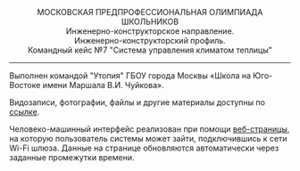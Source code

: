 <div align="center">МОСКОВСКАЯ ПРЕДПРОФЕССИОНАЛЬНАЯ ОЛИМПИАДА ШКОЛЬНИКОВ <br>Инженерно-конструкторское направление. <br>Инженерно-конструкторский профиль.<br>Командный кейс №7 "Система управления климатом теплицы" </div>

<hr>

Выполнен командой "Утопия" ГБОУ города Москвы «Школа на Юго-Востоке имени Маршала В.И. Чуйкова».

Видозаписи, фотографии, файлы и другие материалы доступны по [ссылке](https://cloud.mail.ru/public/bQa7/Ryhd8PkUH).

Человеко-машинный интерфейс реализован при помощи [веб-страницы](webpage.html), на которую пользователь системы может зайти, подключившись к сети Wi-Fi шлюза. Данные на странице обновляются автоматически через заданные промежутки времени.

